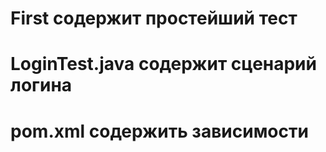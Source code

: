 # First содержит простейший тест
# LoginTest.java содержит  сценарий логина
# pom.xml содержить зависимости
